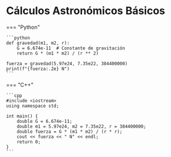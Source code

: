# Cálculos Astronómicos Básicos

=== "Python"

    ```python
    def gravedad(m1, m2, r):
        G = 6.674e-11  # Constante de gravitación
        return G * (m1 * m2) / (r ** 2)
    
    fuerza = gravedad(5.97e24, 7.35e22, 384400000)
    print(f"{fuerza:.2e} N")
    ```

=== "C++"

    ```cpp
    #include <iostream>
    using namespace std;

    int main() {
        double G = 6.674e-11;
        double m1 = 5.97e24, m2 = 7.35e22, r = 384400000;
        double fuerza = G * (m1 * m2) / (r * r);
        cout << fuerza << " N" << endl;
        return 0;
    }
    ```
